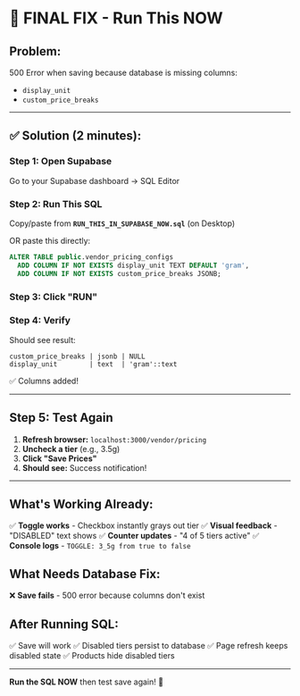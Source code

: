 # 🚨 FINAL FIX - Run This NOW

## Problem:
500 Error when saving because database is missing columns:
- `display_unit`
- `custom_price_breaks`

---

## ✅ Solution (2 minutes):

### Step 1: Open Supabase
Go to your Supabase dashboard → SQL Editor

### Step 2: Run This SQL
Copy/paste from **`RUN_THIS_IN_SUPABASE_NOW.sql`** (on Desktop)

OR paste this directly:

```sql
ALTER TABLE public.vendor_pricing_configs
  ADD COLUMN IF NOT EXISTS display_unit TEXT DEFAULT 'gram',
  ADD COLUMN IF NOT EXISTS custom_price_breaks JSONB;
```

### Step 3: Click "RUN"

### Step 4: Verify
Should see result:
```
custom_price_breaks | jsonb | NULL
display_unit        | text  | 'gram'::text
```

✅ Columns added!

---

## Step 5: Test Again

1. **Refresh browser:** `localhost:3000/vendor/pricing`
2. **Uncheck a tier** (e.g., 3.5g)
3. **Click "Save Prices"**
4. **Should see:** Success notification!

---

## What's Working Already:

✅ **Toggle works** - Checkbox instantly grays out tier
✅ **Visual feedback** - "DISABLED" text shows
✅ **Counter updates** - "4 of 5 tiers active"
✅ **Console logs** - `TOGGLE: 3_5g from true to false`

## What Needs Database Fix:

❌ **Save fails** - 500 error because columns don't exist

## After Running SQL:

✅ Save will work
✅ Disabled tiers persist to database
✅ Page refresh keeps disabled state
✅ Products hide disabled tiers

---

**Run the SQL NOW** then test save again! 🚀

